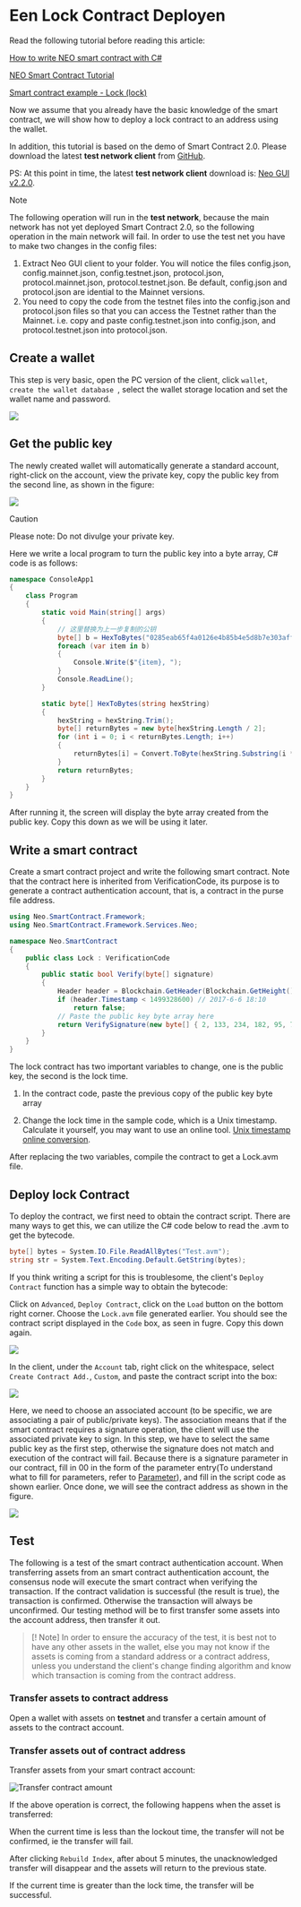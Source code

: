 # Een Lock Contract Deployen

Read the following tutorial before reading this article:

[How to write NEO smart contract with C#](../getting-started-csharp.md)

[NEO Smart Contract Tutorial](../tutorial.md)

[Smart contract example - Lock (lock)](Lock.md)

Now we assume that you already have the basic knowledge of the smart contract, we will show how to deploy a lock contract to an address using the wallet.

In addition, this tutorial is based on the demo of Smart Contract 2.0. Please download the latest **test network client** from [GitHub](https://github.com/neo-project/neo-gui/releases).

PS: At this point in time, the latest **test network client** download is: [Neo GUI v2.2.0](https://github.com/neo-project/neo-gui/releases/tag/v2.2.0).

> [!Note]
> The following operation will run in the **test network**, because the main network has not yet deployed Smart Contract 2.0, so the following operation in the main network will fail.
> In order to use the test net you have to make two changes in the config files:
1. Extract Neo GUI client to your folder. You will notice the files config.json, config.mainnet.json, config.testnet.json, protocol.json, protocol.mainnet.json, protocol.testnet.json. Be default, config.json and protocol.json are idential to the Mainnet versions.
2. You need to copy the code from the testnet files into the config.json and protocol.json files so that you can access the Testnet rather than the Mainnet. i.e. copy and paste config.testnet.json into config.json, and protocol.testnet.json into protocol.json.

## Create a wallet

This step is very basic, open the PC version of the client, click `wallet`, `create the wallet database `, select the wallet storage location and set the wallet name and password.

![](/assets/lock2_1.png)

## Get the public key

The newly created wallet will automatically generate a standard account, right-click on the account, view the private key, copy the public key from the second line, as shown in the figure:

![](/assets/lock2_2.png)

> [!Caution]
> Please note: Do not divulge your private key.

Here we write a local program to turn the public key into a byte array, C# code is as follows:

```c#
namespace ConsoleApp1
{
    class Program
    {
        static void Main(string[] args)
        {
            // 这里替换为上一步复制的公钥
            byte[] b = HexToBytes("0285eab65f4a0126e4b85b4e5d8b7e303aff7efb360d595f2e3189bb90487ad5aa");
            foreach (var item in b)
            {
                Console.Write($"{item}, ");
            }
            Console.ReadLine();
        }

        static byte[] HexToBytes(string hexString)
        {
            hexString = hexString.Trim();
            byte[] returnBytes = new byte[hexString.Length / 2];
            for (int i = 0; i < returnBytes.Length; i++)
            {
                returnBytes[i] = Convert.ToByte(hexString.Substring(i * 2, 2), 16);
            }
            return returnBytes;
        }
    }
}
```

After running it, the screen will display the byte array created from the public key. Copy this down as we will be using it later.

## Write a smart contract

Create a smart contract project and write the following smart contract. Note that the contract here is inherited from VerificationCode, its purpose is to generate a contract authentication account, that is, a contract in the purse file address.

```c#
using Neo.SmartContract.Framework;
using Neo.SmartContract.Framework.Services.Neo;

namespace Neo.SmartContract
{
    public class Lock : VerificationCode
    {
        public static bool Verify(byte[] signature)
        {
            Header header = Blockchain.GetHeader(Blockchain.GetHeight());
            if (header.Timestamp < 1499328600) // 2017-6-6 18:10
                return false;
            // Paste the public key byte array here
            return VerifySignature(new byte[] { 2, 133, 234, 182, 95, 74, 1, 38, 228, 184, 91, 78, 93, 139, 126, 48, 58, 255, 126, 251, 54, 13, 89, 95, 46, 49, 137, 187, 144, 72, 122, 213, 170 }, signature);
        }
    }
}
```

The lock contract has two important variables to change, one is the public key, the second is the lock time.

1. In the contract code, paste the previous copy of the public key byte array

2. Change the lock time in the sample code, which is a Unix timestamp. Calculate it yourself, you may want to use an online tool. [Unix timestamp online conversion](https://unixtime.51240.com/).

After replacing the two variables, compile the contract to get a Lock.avm file.

## Deploy lock Contract

To deploy the contract, we first need to obtain the contract script. There are many ways to get this, we can utilize the C# code below to read the .avm to get the bytecode.

```c#
byte[] bytes = System.IO.File.ReadAllBytes("Test.avm");
string str = System.Text.Encoding.Default.GetString(bytes);
```

If you think writing a script for this is troublesome, the client's `Deploy Contract` function has a simple way to obtain the bytecode:

Click on `Advanced`, `Deploy Contract`, click on the `Load` button on the bottom right corner. Choose the `Lock.avm` file generated earlier. You should see the contract script displayed in the `Code` box, as seen in fugre. Copy this down again.

![](/assets/lock2_5.png)

In the client, under the `Account` tab, right click on the whitespace, select `Create Contract Add.`, `Custom`, and paste the contract script into the box:

![](/assets/lock2_7.png)


Here, we need to choose an associated account (to be specific, we are associating a pair of public/private keys). The association means that if the smart contract requires a signature operation, the client will use the associated private key to sign. In this step, we have to select the same public key as the first step, otherwise the signature does not match and execution of the contract will fail. Because there is a signature parameter in our contract, fill in 00 in the form of the parameter entry(To understand what to fill for parameters, refer to [Parameter](Parameter.md)), and fill in the script code as shown earlier. Once done, we will see the contract address as shown in the figure.

![](/assets/lock2_8.png)



## Test

The following is a test of the smart contract authentication account. When transferring assets from an smart contract authentication account, the consensus node will execute the smart contract when verifying the transaction. If the contract validation is successful (the result is true), the transaction is confirmed. Otherwise the transaction will always be unconfirmed. Our testing method will be to first transfer some assets into the account address, then transfer it out.

> [! Note]
> In order to ensure the accuracy of the test, it is best not to have any other assets in the wallet, else you may not know if the assets is coming from a standard address or a contract address, unless you understand the client's change finding algorithm and know which transaction is coming from the contract address.

### Transfer assets to contract address

Open a wallet with assets on **testnet** and transfer a certain amount of assets to the contract account.

### Transfer assets out of contract address

Transfer assets from your smart contract account:

![Transfer contract amount](/assets/lock2_11.png)

If the above operation is correct, the following happens when the asset is transferred:

When the current time is less than the lockout time, the transfer will not be confirmed, ie the transfer will fail.

After clicking `Rebuild Index`, after about 5 minutes, the unacknowledged transfer will disappear and the assets will return to the previous state.

If the current time is greater than the lock time, the transfer will be successful.
